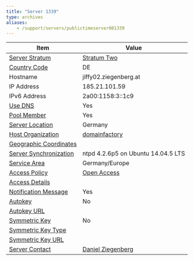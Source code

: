 ```yaml
---
title: "Server 1339"
type: archives
aliases:
    - /support/servers/publictimeserver001339
---
```


| Item | Value |
| ----- | ----- |
| [Server Stratum](/support/servers/serverstratum) | [Stratum Two](/support/servers/stratumtwotimeservers) |
| [Country Code](/support/servers/countrycode) | DE |
| Hostname |  jiffy02.ziegenberg.at |
| IP Address |  185.21.101.59 |
| IPv6 Address |  2a00:1158:3::1c9 |
| [Use DNS](/support/servers/usedns) | Yes |
| [Pool Member](/support/servers/poolmember) | Yes |
| [Server Location](/support/servers/serverlocation) |  Germany |
| [Host Organization](/support/servers/hostorganization) |  [domainfactory](https://www.df.eu/) |
| [ Geographic Coordinates](/support/servers/geographiccoordinates) | |
| [Server Synchronization](/support/servers/serversynchronization) |  ntpd 4.2.6p5 on Ubuntu 14.04.5 LTS  |
| [Service Area](/support/servers/servicearea) |  Germany/Europe |
| [Access Policy](/support/servers/accesspolicy) | [Open Access](/support/servers/openaccess) |
| [Access Details](/support/servers/accessdetails) |  |
| [Notification Message](/support/servers/notificationmessage) | Yes |
| [Autokey](/support/servers/autokey) | No |
| [Autokey URL](/support/servers/autokeyurl) | |
| [Symmetric Key](/support/servers/symmetrickey) | No |
| [Symmetric Key Type](/support/servers/symmetrickeytype) | |
| [Symmetric Key URL](/support/servers/symmetrickeyurl) | |
| [Server Contact](/support/servers/servercontact) | [Daniel Ziegenberg](mailto:daniel@ziegenberg.at) |